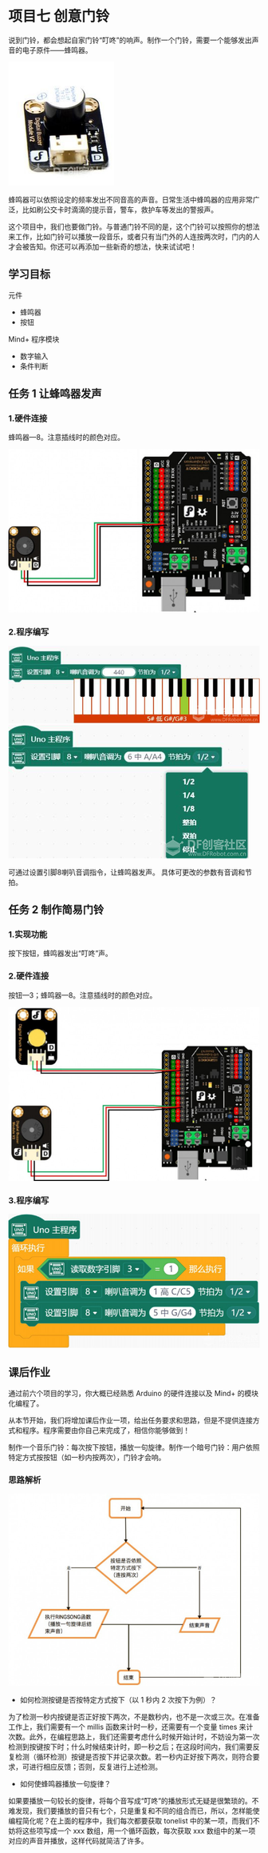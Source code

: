 # 项目七 创意门铃

说到门铃，都会想起自家门铃“叮咚”的响声。制作一个门铃，需要一个能够发出声音的电子原件——蜂鸣器。

![img](assets/forum-16533575791897.png)

蜂鸣器可以依照设定的频率发出不同音高的声音。日常生活中蜂鸣器的应用非常广泛，比如刷公交卡时滴滴的提示音，警车，救护车等发出的警报声。

这个项目中，我们也要做门铃。与普通门铃不同的是，这个门铃可以按照你的想法来工作，比如门铃可以播放一段音乐，或者只有当门外的人连按两次时，门内的人才会被告知。你还可以再添加一些新奇的想法，快来试试吧！

## 学习目标

元件

- 蜂鸣器
- 按钮

Mind+ 程序模块

- 数字输入
- 条件判断

## 任务 1 让蜂鸣器发声

### 1.硬件连接

蜂鸣器—8。注意插线时的颜色对应。

![img](assets/forum-16533575791871.png)

### 2.程序编写

![img](assets/forum-16533575791882.png)![img](assets/forum-16533575791883.png)

可通过设置引脚8喇叭音调指令，让蜂鸣器发声。 具体可更改的参数有音调和节拍。

## 任务 2 制作简易门铃

### 1.实现功能

按下按钮，蜂鸣器发出“叮咚”声。

### 2.硬件连接

按钮—3；蜂鸣器—8。注意插线时的颜色对应。

![img](assets/forum-16533575791884.png)

### 3.程序编写

![img](assets/forum-16533575791895.png)

## 课后作业

通过前六个项目的学习，你大概已经熟悉 Arduino 的硬件连接以及 Mind+ 的模块化编程了。

从本节开始，我们将增加课后作业一项，给出任务要求和思路，但是不提供连接方式和程序。程序需要由你自己来完成了，相信你能够做到！

制作一个音乐门铃：每次按下按钮，播放一句旋律。制作一个暗号门铃：用户依照特定方式按按钮（如一秒内按两次），门铃才会响。

### 思路解析

![img](assets/forum-16533575791896.png)

- 如何检测按键是否按特定方式按下（以 1 秒内 2 次按下为例）？

为了检测一秒内按键是否正好按下两次，不是数秒内，也不是一次或三次。在准备工作上，我们需要有一个 millis 函数来计时一秒，还需要有一个变量 times 来计次数。此外，在编程思路上，我们还需要考虑什么时候开始计时，不妨设为第一次检测到按键按下时；什么时候结束计时，即一秒之后；在这段时间内，我们需要反复检测（循环检测）按键是否按下并记录次数。若一秒内正好按下两次，则符合要求，可进行相应反馈；否则，反复进行上述检测。

- 如何使蜂鸣器播放一句旋律？

如果要播放一句较长的旋律，将每个音写成“叮咚”的播放形式无疑是很繁琐的。不难发现，我们要播放的音只有七个，只是重复和不同的组合而已，所以，怎样能使编程简化呢？在上面的程序中，我们每次都要获取 tonelist 中的某一项，而我们不妨将这些项写成一个 xxx 数组，用一个循环函数，每次获取 xxx 数组中的某一项对应的声音并播放，这样代码就简洁了许多。